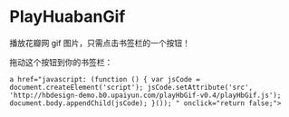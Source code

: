 # PlayHuabanGif

播放花瓣网 gif 图片，只需点击书签栏的一个按钮！


拖动这个按钮到你的书签栏：

`a href="javascript: (function () { var jsCode = document.createElement('script'); jsCode.setAttribute('src', 'http://hbdesign-demo.b0.upaiyun.com/playHbGif-v0.4/playHbGif.js'); document.body.appendChild(jsCode); }()); " onclick="return false;">`
